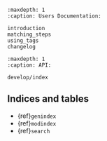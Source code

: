 ```{include} ../../README.md

```


```{toctree}
:maxdepth: 1
:caption: Users Documentation:

introduction
matching_steps
using_tags
changelog
```

```{toctree}
:maxdepth: 1
:caption: API:

develop/index
```

## Indices and tables

- {ref}`genindex`
- {ref}`modindex`
- {ref}`search`
